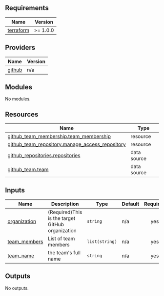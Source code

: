 ## Requirements

| Name | Version |
|------|---------|
| <a name="requirement_terraform"></a> [terraform](#requirement\_terraform) | >= 1.0.0 |

## Providers

| Name | Version |
|------|---------|
| <a name="provider_github"></a> [github](#provider\_github) | n/a |

## Modules

No modules.

## Resources

| Name | Type |
|------|------|
| [github_team_membership.team_membership](https://registry.terraform.io/providers/hashicorp/github/latest/docs/resources/team_membership) | resource |
| [github_team_repository.manage_access_repository](https://registry.terraform.io/providers/hashicorp/github/latest/docs/resources/team_repository) | resource |
| [github_repositories.repositories](https://registry.terraform.io/providers/hashicorp/github/latest/docs/data-sources/repositories) | data source |
| [github_team.team](https://registry.terraform.io/providers/hashicorp/github/latest/docs/data-sources/team) | data source |

## Inputs

| Name | Description | Type | Default | Required |
|------|-------------|------|---------|:--------:|
| <a name="input_organization"></a> [organization](#input\_organization) | (Required)This is the target GitHub organization | `string` | n/a | yes |
| <a name="input_team_members"></a> [team\_members](#input\_team\_members) | List of team members | `list(string)` | n/a | yes |
| <a name="input_team_name"></a> [team\_name](#input\_team\_name) | the team's full name | `string` | n/a | yes |

## Outputs

No outputs.
